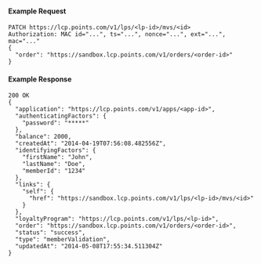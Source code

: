 #### Example Request

    PATCH https://lcp.points.com/v1/lps/<lp-id>/mvs/<id>
    Authorization: MAC id="...", ts="...", nonce="...", ext="...", mac="..."
    {
      "order": "https://sandbox.lcp.points.com/v1/orders/<order-id>"
    }

#### Example Response

    200 OK
    {
      "application": "https://lcp.points.com/v1/apps/<app-id>",
      "authenticatingFactors": {
        "password": "*****"
      },
      "balance": 2000,
      "createdAt": "2014-04-19T07:56:08.482556Z",
      "identifyingFactors": {
        "firstName": "John",
        "lastName": "Doe",
        "memberId": "1234"
      },
      "links": {
        "self": {
          "href": "https://sandbox.lcp.points.com/v1/lps/<lp-id>/mvs/<id>"
        }
      },
      "loyaltyProgram": "https://lcp.points.com/v1/lps/<lp-id>",
      "order": "https://sandbox.lcp.points.com/v1/orders/<order-id>",
      "status": "success",
      "type": "memberValidation",
      "updatedAt": "2014-05-08T17:55:34.511304Z"
    }







